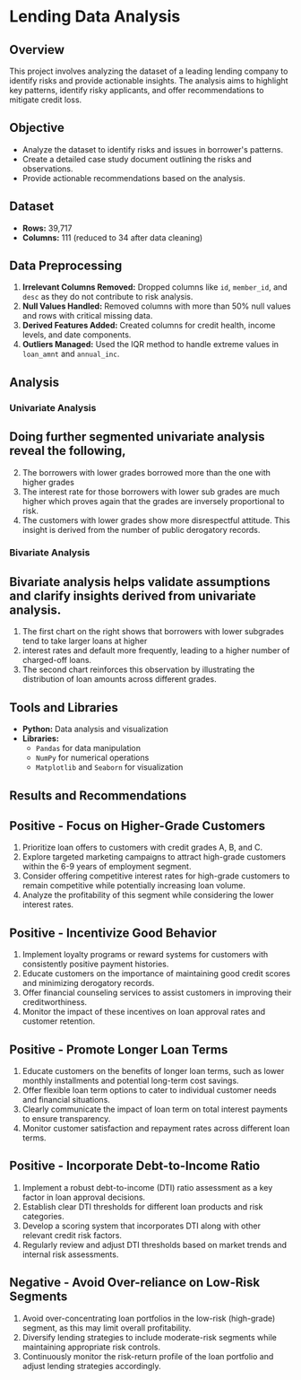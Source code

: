 # Lending Data Analysis

## Overview

This project involves analyzing the dataset of a leading lending company to identify risks and provide actionable insights. The analysis aims to highlight key patterns, identify risky applicants, and offer recommendations to mitigate credit loss.

## Objective

- Analyze the dataset to identify risks and issues in borrower's patterns.
- Create a detailed case study document outlining the risks and observations.
- Provide actionable recommendations based on the analysis.

## Dataset

- **Rows:** 39,717
- **Columns:** 111 (reduced to 34 after data cleaning)

## Data Preprocessing

1. **Irrelevant Columns Removed:** Dropped columns like `id`, `member_id`, and `desc` as they do not contribute to risk analysis.
2. **Null Values Handled:** Removed columns with more than 50% null values and rows with critical missing data.
3. **Derived Features Added:** Created columns for credit health, income levels, and date components.
4. **Outliers Managed:** Used the IQR method to handle extreme values in `loan_amnt` and `annual_inc`.

## Analysis

### Univariate Analysis

## Doing further segmented univariate analysis reveal the following,

2. The borrowers with lower grades borrowed more than the one with higher grades
3. The interest rate for those borrowers with lower sub grades are much higher which proves again that the grades are inversely proportional to risk.
4. The customers with lower grades show more disrespectful attitude. This insight is derived from the number of public derogatory records.

### Bivariate Analysis

## Bivariate analysis helps validate assumptions and clarify insights derived from univariate analysis.

1. The first chart on the right shows that borrowers with lower subgrades tend to take larger loans at higher
2. interest rates and default more frequently, leading to a higher number of charged-off loans.
3. The second chart reinforces this observation by illustrating the distribution of loan amounts across different grades.

## Tools and Libraries

- **Python:** Data analysis and visualization
- **Libraries:**
  - `Pandas` for data manipulation
  - `NumPy` for numerical operations
  - `Matplotlib` and `Seaborn` for visualization

## Results and Recommendations

## Positive - Focus on Higher-Grade Customers

1. Prioritize loan offers to customers with credit grades A, B, and C.
2. Explore targeted marketing campaigns to attract high-grade customers within the 6-9 years of employment segment.
3. Consider offering competitive interest rates for high-grade customers to remain competitive while potentially increasing loan volume.
4. Analyze the profitability of this segment while considering the lower interest rates.

## Positive - Incentivize Good Behavior

1. Implement loyalty programs or reward systems for customers with consistently positive payment histories.
2. Educate customers on the importance of maintaining good credit scores and minimizing derogatory records.
3. Offer financial counseling services to assist customers in improving their creditworthiness.
4. Monitor the impact of these incentives on loan approval rates and customer retention.

## Positive - Promote Longer Loan Terms

1. Educate customers on the benefits of longer loan terms, such as lower monthly installments and potential long-term cost savings.
2. Offer flexible loan term options to cater to individual customer needs and financial situations.
3. Clearly communicate the impact of loan term on total interest payments to ensure transparency.
4. Monitor customer satisfaction and repayment rates across different loan terms.

## Positive - Incorporate Debt-to-Income Ratio

1. Implement a robust debt-to-income (DTI) ratio assessment as a key factor in loan approval decisions.
2. Establish clear DTI thresholds for different loan products and risk categories.
3. Develop a scoring system that incorporates DTI along with other relevant credit risk factors.
4. Regularly review and adjust DTI thresholds based on market trends and internal risk assessments.

## Negative - Avoid Over-reliance on Low-Risk Segments

1. Avoid over-concentrating loan portfolios in the low-risk (high-grade) segment, as this may limit overall profitability.
2. Diversify lending strategies to include moderate-risk segments while maintaining appropriate risk controls.
3. Continuously monitor the risk-return profile of the loan portfolio and adjust lending strategies accordingly.
